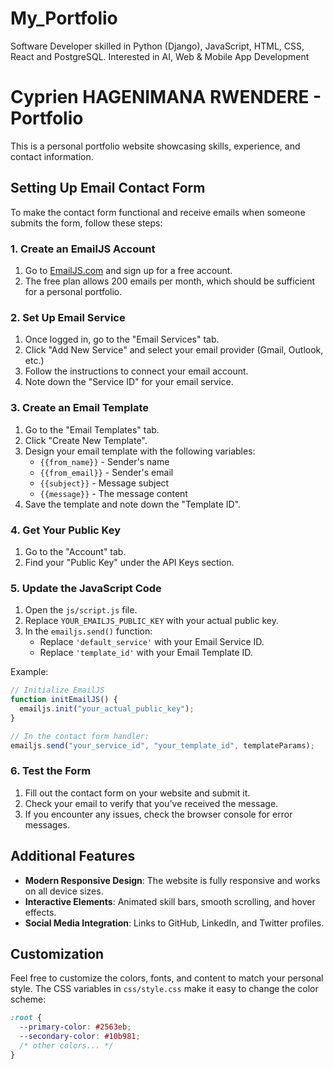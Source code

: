 # My_Portfolio

Software Developer skilled in Python (Django), JavaScript, HTML, CSS, React and PostgreSQL. Interested in AI, Web &amp; Mobile App Development

# Cyprien HAGENIMANA RWENDERE - Portfolio

This is a personal portfolio website showcasing skills, experience, and contact information.

## Setting Up Email Contact Form

To make the contact form functional and receive emails when someone submits the form, follow these steps:

### 1. Create an EmailJS Account

1. Go to [EmailJS.com](https://www.emailjs.com/) and sign up for a free account.
2. The free plan allows 200 emails per month, which should be sufficient for a personal portfolio.

### 2. Set Up Email Service

1. Once logged in, go to the "Email Services" tab.
2. Click "Add New Service" and select your email provider (Gmail, Outlook, etc.)
3. Follow the instructions to connect your email account.
4. Note down the "Service ID" for your email service.

### 3. Create an Email Template

1. Go to the "Email Templates" tab.
2. Click "Create New Template".
3. Design your email template with the following variables:
   - `{{from_name}}` - Sender's name
   - `{{from_email}}` - Sender's email
   - `{{subject}}` - Message subject
   - `{{message}}` - The message content
4. Save the template and note down the "Template ID".

### 4. Get Your Public Key

1. Go to the "Account" tab.
2. Find your "Public Key" under the API Keys section.

### 5. Update the JavaScript Code

1. Open the `js/script.js` file.
2. Replace `YOUR_EMAILJS_PUBLIC_KEY` with your actual public key.
3. In the `emailjs.send()` function:
   - Replace `'default_service'` with your Email Service ID.
   - Replace `'template_id'` with your Email Template ID.

Example:

```javascript
// Initialize EmailJS
function initEmailJS() {
  emailjs.init("your_actual_public_key");
}

// In the contact form handler:
emailjs.send("your_service_id", "your_template_id", templateParams);
```

### 6. Test the Form

1. Fill out the contact form on your website and submit it.
2. Check your email to verify that you've received the message.
3. If you encounter any issues, check the browser console for error messages.

## Additional Features

- **Modern Responsive Design**: The website is fully responsive and works on all device sizes.
- **Interactive Elements**: Animated skill bars, smooth scrolling, and hover effects.
- **Social Media Integration**: Links to GitHub, LinkedIn, and Twitter profiles.

## Customization

Feel free to customize the colors, fonts, and content to match your personal style. The CSS variables in `css/style.css` make it easy to change the color scheme:

```css
:root {
  --primary-color: #2563eb;
  --secondary-color: #10b981;
  /* other colors... */
}
```
